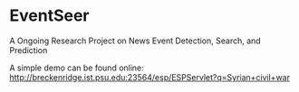 EventSeer
=========

A Ongoing Research Project on News Event Detection, Search, and Prediction

A simple demo can be found online: http://breckenridge.ist.psu.edu:23564/esp/ESPServlet?q=Syrian+civil+war
